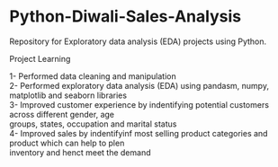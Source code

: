 # Python-Diwali-Sales-Analysis
Repository for Exploratory data analysis (EDA) projects using Python.

Project Learning<br>

1- Performed data cleaning and manipulation<br>
2- Performed exploratory data analysis (EDA) using
   pandasm, numpy, matplotlib and seaborn libraries<br>
3- Improved customer experience by indentifying
   potential customers across different gender, 
   age<br>   groups, states, occupation and marital status<br>
4- Improved sales by indentifyinf most selling product 
   categories and product which can help to plen<br> inventory
   and henct meet the demand
